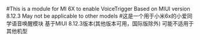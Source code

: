 #This is a module for MI 6X to enable VoiceTrigger
Based on MIUI version 8.12.3
May not be applicable to other models
#这是一个用于小米6x的小爱同学语音唤醒模块
基于MIUI 8.12.3版本(其他版本可用，国际版除外)
可能不适用于其他机型